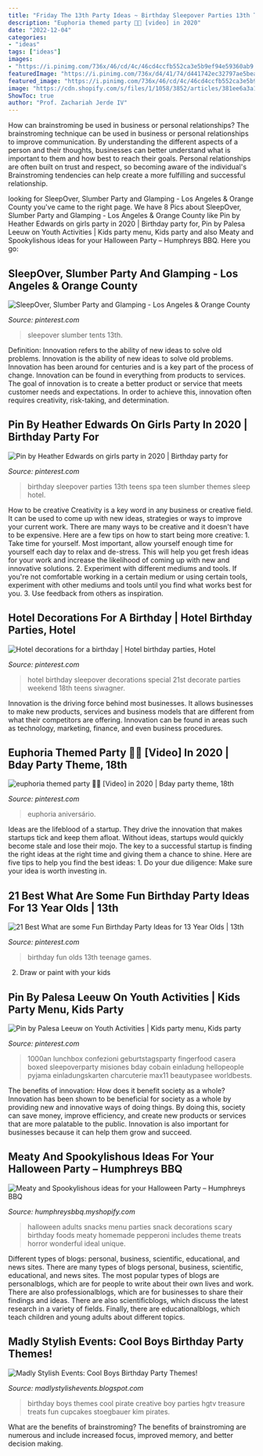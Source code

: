```yaml
---
title: "Friday The 13th Party Ideas ~ Birthday Sleepover Parties 13th Teens Spa Teen Slumber Themes Sleep Hotel"
description: "Euphoria themed party 🤩🤩 [video] in 2020"
date: "2022-12-04"
categories:
- "ideas"
tags: ["ideas"]
images:
- "https://i.pinimg.com/736x/46/cd/4c/46cd4ccfb552ca3e5b9ef94e59360ab9.jpg"
featuredImage: "https://i.pinimg.com/736x/d4/41/74/d441742ec32797ae5beaf4b0807c72ca.jpg"
featured_image: "https://i.pinimg.com/736x/46/cd/4c/46cd4ccfb552ca3e5b9ef94e59360ab9.jpg"
image: "https://cdn.shopify.com/s/files/1/1058/3852/articles/381ee6a3a1e7bd2e731663b75500e0f7_1200x1200.jpg?v=1509110878"
ShowToc: true
author: "Prof. Zachariah Jerde IV"
---
```



How can brainstroming be used in business or personal relationships?
The brainstroming technique can be used in business or personal relationships to improve communication. By understanding the different aspects of a person and their thoughts, businesses can better understand what is important to them and how best to reach their goals. Personal relationships are often built on trust and respect, so becoming aware of the individual's Brainstroming tendencies can help create a more fulfilling and successful relationship.

	

		
looking for SleepOver, Slumber Party and Glamping - Los Angeles &amp; Orange County you've came to the right page. We have 8 Pics about SleepOver, Slumber Party and Glamping - Los Angeles &amp; Orange County like Pin by Heather Edwards on girls party in 2020 | Birthday party for, Pin by Palesa Leeuw on Youth Activities | Kids party menu, Kids party and also Meaty and Spookylishous ideas for your Halloween Party – Humphreys BBQ. Here you go:
		
    
## SleepOver, Slumber Party And Glamping - Los Angeles &amp; Orange County

<img loading=lazy src="https://i.pinimg.com/736x/46/cd/4c/46cd4ccfb552ca3e5b9ef94e59360ab9.jpg" onerror="this.onerror=null;this.src='https://tse2.mm.bing.net/th?id=OIP.obpCa53HTlA3nM-7kW3NogHaE8&amp;pid=15.1';" alt="SleepOver, Slumber Party and Glamping - Los Angeles &amp; Orange County">

_Source: pinterest.com_

>sleepover slumber tents 13th. 

	

Definition: Innovation refers to the ability of new ideas to solve old problems.
Innovation is the ability of new ideas to solve old problems. Innovation has been around for centuries and is a key part of the process of change. Innovation can be found in everything from products to services. The goal of innovation is to create a better product or service that meets customer needs and expectations. In order to achieve this, innovation often requires creativity, risk-taking, and determination.

    
## Pin By Heather Edwards On Girls Party In 2020 | Birthday Party For

<img loading=lazy src="https://i.pinimg.com/736x/dc/4b/92/dc4b92a45294846ce44e3c97918e92a9.jpg" onerror="this.onerror=null;this.src='https://tse2.mm.bing.net/th?id=OIP.8h6v9cEHGjKwoYu1EXzXQQHaJ4&amp;pid=15.1';" alt="Pin by Heather Edwards on girls party in 2020 | Birthday party for">

_Source: pinterest.com_

>birthday sleepover parties 13th teens spa teen slumber themes sleep hotel. 

	

How to be creative
Creativity is a key word in any business or creative field. It can be used to come up with new ideas, strategies or ways to improve your current work. There are many ways to be creative and it doesn't have to be expensive. Here are a few tips on how to start being more creative: 1. Take time for yourself. Most important, allow yourself enough time for yourself each day to relax and de-stress. This will help you get fresh ideas for your work and increase the likelihood of coming up with new and innovative solutions. 2. Experiment with different mediums and tools. If you're not comfortable working in a certain medium or using certain tools, experiment with other mediums and tools until you find what works best for you. 3. Use feedback from others as inspiration.

    
## Hotel Decorations For A Birthday | Hotel Birthday Parties, Hotel

<img loading=lazy src="https://i.pinimg.com/736x/61/56/7b/61567b052e3808a0279d0c60237eb799.jpg" onerror="this.onerror=null;this.src='https://tse4.mm.bing.net/th?id=OIP.sFRzbLcbekfOKSSgRm89UgHaJ3&amp;pid=15.1';" alt="Hotel decorations for a birthday | Hotel birthday parties, Hotel">

_Source: pinterest.com_

>hotel birthday sleepover decorations special 21st decorate parties weekend 18th teens siwagner. 

	

Innovation is the driving force behind most businesses. It allows businesses to make new products, services and business models that are different from what their competitors are offering. Innovation can be found in areas such as technology, marketing, finance, and even business procedures.

    
## Euphoria Themed Party 🤩🤩 [Video] In 2020 | Bday Party Theme, 18th

<img loading=lazy src="https://i.pinimg.com/736x/09/26/1c/09261cf57835b2eec58c1daeed68ea4c.jpg" onerror="this.onerror=null;this.src='https://tse2.mm.bing.net/th?id=OIP.IeIxjGmkgDOEIRVBHDPh9AHaNK&amp;pid=15.1';" alt="euphoria themed party 🤩🤩 [Video] in 2020 | Bday party theme, 18th">

_Source: pinterest.com_

>euphoria aniversário. 

	

Ideas are the lifeblood of a startup. They drive the innovation that makes startups tick and keep them afloat. Without ideas, startups would quickly become stale and lose their mojo. The key to a successful startup is finding the right ideas at the right time and giving them a chance to shine. Here are five tips to help you find the best ideas: 1. Do your due diligence: Make sure your idea is worth investing in.

    
## 21 Best What Are Some Fun Birthday Party Ideas For 13 Year Olds | 13th

<img loading=lazy src="https://i.pinimg.com/736x/d4/41/74/d441742ec32797ae5beaf4b0807c72ca.jpg" onerror="this.onerror=null;this.src='https://tse3.mm.bing.net/th?id=OIP.zcVqKC99Zt-JoxpB06IYswHaO0&amp;pid=15.1';" alt="21 Best What are some Fun Birthday Party Ideas for 13 Year Olds | 13th">

_Source: pinterest.com_

>birthday fun olds 13th teenage games. 

	

2. Draw or paint with your kids

    
## Pin By Palesa Leeuw On Youth Activities | Kids Party Menu, Kids Party

<img loading=lazy src="https://i.pinimg.com/736x/b5/b4/30/b5b430035b7a0e35a79294f31bd02c30.jpg" onerror="this.onerror=null;this.src='https://tse2.mm.bing.net/th?id=OIP.o616SXllvrcND_gRZTg2dwHaJ3&amp;pid=15.1';" alt="Pin by Palesa Leeuw on Youth Activities | Kids party menu, Kids party">

_Source: pinterest.com_

>1000an lunchbox confezioni geburtstagsparty fingerfood casera boxed sleepoverparty misiones bday cobain einladung hellopeople pyjama einladungskarten charcuterie max11 beautypasee worldbests. 

	

The benefits of innovation: How does it benefit society as a whole?
Innovation has been shown to be beneficial for society as a whole by providing new and innovative ways of doing things. By doing this, society can save money, improve efficiency, and create new products or services that are more palatable to the public. Innovation is also important for businesses because it can help them grow and succeed.

    
## Meaty And Spookylishous Ideas For Your Halloween Party – Humphreys BBQ

<img loading=lazy src="https://cdn.shopify.com/s/files/1/1058/3852/articles/381ee6a3a1e7bd2e731663b75500e0f7_1200x1200.jpg?v=1509110878" onerror="this.onerror=null;this.src='https://tse3.mm.bing.net/th?id=OIP.OlrIhNKvpfKLt_I9PeZdaAAAAA&amp;pid=15.1';" alt="Meaty and Spookylishous ideas for your Halloween Party – Humphreys BBQ">

_Source: humphreysbbq.myshopify.com_

>halloween adults snacks menu parties snack decorations scary birthday foods meaty homemade pepperoni includes theme treats horror wonderful ideal unique. 

	

Different types of blogs: personal, business, scientific, educational, and news sites.
There are many types of blogs personal, business, scientific, educational, and news sites. The most popular types of blogs are personalblogs, which are for people to write about their own lives and work. There are also professionalblogs, which are for businesses to share their findings and ideas. There are also scientificblogs, which discuss the latest research in a variety of fields. Finally, there are educationalblogs, which teach children and young adults about different topics.

    
## Madly Stylish Events: Cool Boys Birthday Party Themes!

<img loading=lazy src="http://1.bp.blogspot.com/-3iH3SaN49cI/TV8GVRBT5lI/AAAAAAAAA9E/p0RsmwcfhkU/s1600/Original_Boys-Birthday-Party-Kim-Stoegbauer-Pirate-Cupcakes_s3x4_lg.jpg" onerror="this.onerror=null;this.src='https://tse3.mm.bing.net/th?id=OIP.BwMUszaIZIJRdYGmygmjbgHaJ3&amp;pid=15.1';" alt="Madly Stylish Events: Cool Boys Birthday Party Themes!">

_Source: madlystylishevents.blogspot.com_

>birthday boys themes cool pirate creative boy parties hgtv treasure treats fun cupcakes stoegbauer kim pirates. 

	

What are the benefits of brainstroming?
The benefits of brainstroming are numerous and include increased focus, improved memory, and better decision making.

